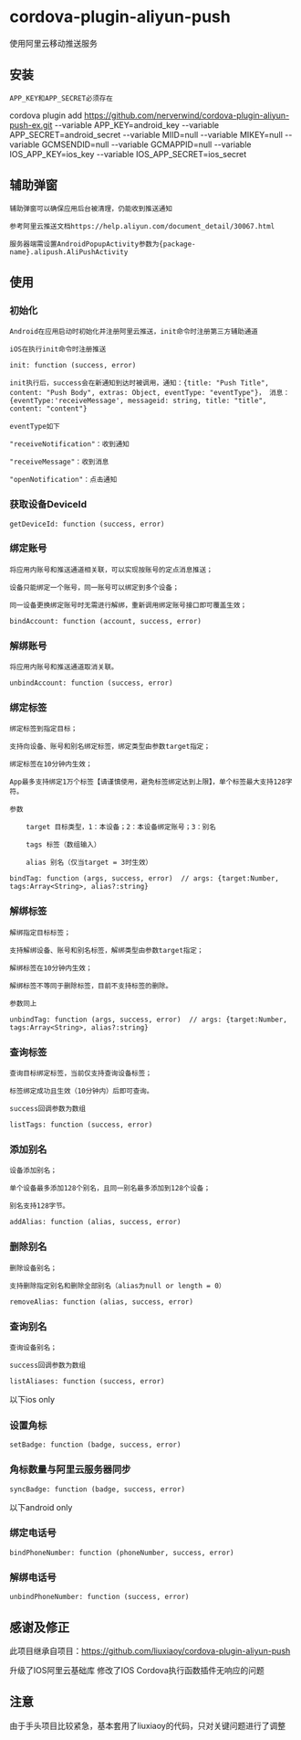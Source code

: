 # cordova-plugin-aliyun-push

使用阿里云移动推送服务

## 安装

`APP_KEY和APP_SECRET必须存在`

cordova plugin add https://github.com/nerverwind/cordova-plugin-aliyun-push-ex.git --variable APP_KEY=android_key --variable APP_SECRET=android_secret --variable MIID=null --variable MIKEY=null --variable GCMSENDID=null --variable GCMAPPID=null --variable IOS_APP_KEY=ios_key --variable IOS_APP_SECRET=ios_secret

## 辅助弹窗

    辅助弹窗可以确保应用后台被清理，仍能收到推送通知

    参考阿里云推送文档https://help.aliyun.com/document_detail/30067.html

    服务器端需设置AndroidPopupActivity参数为{package-name}.alipush.AliPushActivity

## 使用
### 初始化

    Android在应用启动时初始化并注册阿里云推送，init命令时注册第三方辅助通道

    iOS在执行init命令时注册推送

    init: function (success, error)

    init执行后，success会在新通知到达时被调用，通知：{title: "Push Title", content: "Push Body", extras: Object, eventType: "eventType"}， 消息：{eventType:'receiveMessage', messageid: string, title: "title", content: "content"}

    eventType如下

    "receiveNotification"：收到通知

    "receiveMessage"：收到消息

    "openNotification"：点击通知

### 获取设备DeviceId

    getDeviceId: function (success, error)

### 绑定账号

    将应用内账号和推送通道相关联，可以实现按账号的定点消息推送；

    设备只能绑定一个账号，同一账号可以绑定到多个设备；

    同一设备更换绑定账号时无需进行解绑，重新调用绑定账号接口即可覆盖生效；

    bindAccount: function (account, success, error)

### 解绑账号

    将应用内账号和推送通道取消关联。

    unbindAccount: function (success, error)

### 绑定标签

    绑定标签到指定目标；

    支持向设备、账号和别名绑定标签，绑定类型由参数target指定；

    绑定标签在10分钟内生效；

    App最多支持绑定1万个标签【请谨慎使用，避免标签绑定达到上限】，单个标签最大支持128字符。

    参数

        target 目标类型，1：本设备；2：本设备绑定账号；3：别名

        tags 标签（数组输入）

        alias 别名（仅当target = 3时生效）

    bindTag: function (args, success, error)  // args: {target:Number, tags:Array<String>, alias?:string}

### 解绑标签

    解绑指定目标标签；

    支持解绑设备、账号和别名标签，解绑类型由参数target指定；

    解绑标签在10分钟内生效；

    解绑标签不等同于删除标签，目前不支持标签的删除。

    参数同上

    unbindTag: function (args, success, error)  // args: {target:Number, tags:Array<String>, alias?:string}

### 查询标签

    查询目标绑定标签，当前仅支持查询设备标签；

    标签绑定成功且生效（10分钟内）后即可查询。

    success回调参数为数组

    listTags: function (success, error)

### 添加别名

    设备添加别名；

    单个设备最多添加128个别名，且同一别名最多添加到128个设备；

    别名支持128字节。

    addAlias: function (alias, success, error)

### 删除别名

    删除设备别名；

    支持删除指定别名和删除全部别名（alias为null or length = 0）

    removeAlias: function (alias, success, error)

### 查询别名

    查询设备别名；

    success回调参数为数组

    listAliases: function (success, error)

以下ios only

### 设置角标

	setBadge: function (badge, success, error)

### 角标数量与阿里云服务器同步

	syncBadge: function (badge, success, error)

以下android only

### 绑定电话号

	bindPhoneNumber: function (phoneNumber, success, error)

### 解绑电话号

	unbindPhoneNumber: function (success, error)

## 感谢及修正

此项目继承自项目：https://github.com/liuxiaoy/cordova-plugin-aliyun-push

升级了IOS阿里云基础库
修改了IOS Cordova执行函数插件无响应的问题

## 注意

由于手头项目比较紧急，基本套用了liuxiaoy的代码，只对关键问题进行了调整
